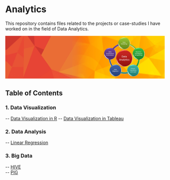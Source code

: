 # Analytics
This repository contains files related to the projects or case-studies I have worked on in the field of Data Analytics.

![alt text](DataAnalytics.png "data analytics")

## Table of Contents

### 1. Data Visualization
-- <a href="https://github.com/rohanshetty1888/Analytics/tree/master/DataVisualization/Most_Valuable_Brands">Data Visualization in R</a>
-- <a href="https://github.com/rohanshetty1888/Analytics/tree/master/DataVisualization/Tableau">Data Visualization in Tableau</a>

### 2. Data Analysis
-- <a href="https://github.com/rohanshetty1888/Analytics/tree/master/DataAnalysis/LinearRegression">Linear Regression</a>

### 3. Big Data
-- <a href="https://github.com/rohanshetty1888/Analytics/tree/master/BigData/HIVE">HIVE</a><br>
-- <a href="https://github.com/rohanshetty1888/Analytics/tree/master/BigData/PIG">PIG</a>
